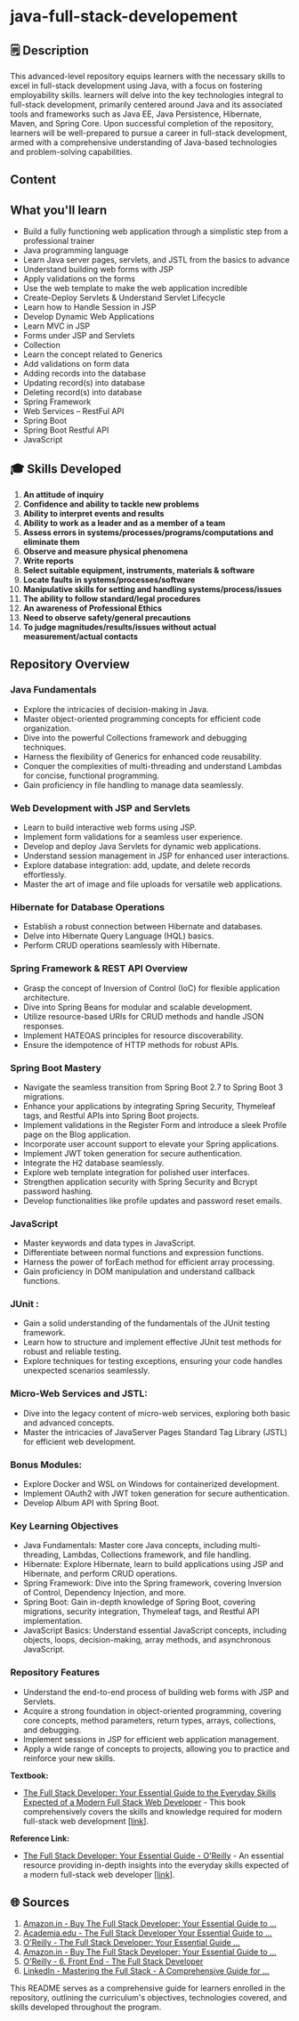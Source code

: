 # java-full-stack-developement
## 🗒️ Description

This advanced-level repository equips learners with the necessary skills to excel in full-stack development using Java, with a focus on fostering employability skills. learners will delve into the key technologies integral to full-stack development, primarily centered around Java and its associated tools and frameworks such as Java EE, Java Persistence, Hibernate, Maven, and Spring Core. Upon successful completion of the repository, learners will be well-prepared to pursue a career in full-stack development, armed with a comprehensive understanding of Java-based technologies and problem-solving capabilities.

## Content

## What you'll learn
- Build a fully functioning web application through a simplistic step from a professional trainer<br>
- Java programming language
- Learn Java server pages, servlets, and JSTL from the basics to advance
- Understand building web forms with JSP
- Apply validations on the forms
- Use the web template to make the web application incredible
- Create-Deploy Servlets & Understand Servlet Lifecycle
- Learn how to Handle Session in JSP
- Develop Dynamic Web Applications
- Learn MVC in JSP
- Forms under JSP and Servlets
- Collection
- Learn the concept related to Generics
- Add validations on form data
- Adding records into the database
- Updating record(s) into database
- Deleting record(s) into database
- Spring Framework
- Web Services – RestFul API
- Spring Boot
- Spring Boot Restful API
- JavaScript

## 🎓 Skills Developed
1. **An attitude of inquiry**
2. **Confidence and ability to tackle new problems**
3. **Ability to interpret events and results**
4. **Ability to work as a leader and as a member of a team**
5. **Assess errors in systems/processes/programs/computations and eliminate them**
6. **Observe and measure physical phenomena**
7. **Write reports**
8. **Select suitable equipment, instruments, materials & software**
9. **Locate faults in systems/processes/software**
10. **Manipulative skills for setting and handling systems/process/issues**
11. **The ability to follow standard/legal procedures**
12. **An awareness of Professional Ethics**
13. **Need to observe safety/general precautions**
14. **To judge magnitudes/results/issues without actual measurement/actual contacts**

## Repository Overview
### Java Fundamentals

- Explore the intricacies of decision-making in Java.
- Master object-oriented programming concepts for efficient code organization.
- Dive into the powerful Collections framework and debugging techniques.
- Harness the flexibility of Generics for enhanced code reusability.
- Conquer the complexities of multi-threading and understand Lambdas for concise, functional programming.
- Gain proficiency in file handling to manage data seamlessly.

### Web Development with JSP and Servlets

- Learn to build interactive web forms using JSP.
- Implement form validations for a seamless user experience.
- Develop and deploy Java Servlets for dynamic web applications.
- Understand session management in JSP for enhanced user interactions.
- Explore database integration: add, update, and delete records effortlessly.
- Master the art of image and file uploads for versatile web applications.

### Hibernate for Database Operations

- Establish a robust connection between Hibernate and databases.
- Delve into Hibernate Query Language (HQL) basics.
- Perform CRUD operations seamlessly with Hibernate.

### Spring Framework & REST API Overview

- Grasp the concept of Inversion of Control (IoC) for flexible application architecture.
- Dive into Spring Beans for modular and scalable development.
- Utilize resource-based URIs for CRUD methods and handle JSON responses.
- Implement HATEOAS principles for resource discoverability.
- Ensure the idempotence of HTTP methods for robust APIs.

### Spring Boot Mastery

- Navigate the seamless transition from Spring Boot 2.7 to Spring Boot 3 migrations.
- Enhance your applications by integrating Spring Security, Thymeleaf tags, and Restful APIs into Spring Boot projects.
- Implement validations in the Register Form and introduce a sleek Profile page on the Blog application.
- Incorporate user account support to elevate your Spring applications.
- Implement JWT token generation for secure authentication.
- Integrate the H2 database seamlessly.
- Explore web template integration for polished user interfaces.
- Strengthen application security with Spring Security and Bcrypt password hashing.
- Develop functionalities like profile updates and password reset emails.

### JavaScript
- Master keywords and data types in JavaScript.
- Differentiate between normal functions and expression functions.
- Harness the power of forEach method for efficient array processing.
- Gain proficiency in DOM manipulation and understand callback functions.

### JUnit :
- Gain a solid understanding of the fundamentals of the JUnit testing framework.
- Learn how to structure and implement effective JUnit test methods for robust and reliable testing.
- Explore techniques for testing exceptions, ensuring your code handles unexpected scenarios seamlessly.

### Micro-Web Services and JSTL:
- Dive into the legacy content of micro-web services, exploring both basic and advanced concepts.
- Master the intricacies of JavaServer Pages Standard Tag Library (JSTL) for efficient web development.

### Bonus Modules:
- Explore Docker and WSL on Windows for containerized development.
- Implement OAuth2 with JWT token generation for secure authentication.
- Develop Album API with Spring Boot.

### Key Learning Objectives
- Java Fundamentals: Master core Java concepts, including multi-threading, Lambdas, Collections framework, and file handling.
- Hibernate: Explore Hibernate, learn to build applications using JSP and Hibernate, and perform CRUD operations.
- Spring Framework: Dive into the Spring framework, covering Inversion of Control, Dependency Injection, and more.
- Spring Boot: Gain in-depth knowledge of Spring Boot, covering migrations, security integration, Thymeleaf tags, and Restful API implementation.
- JavaScript Basics: Understand essential JavaScript concepts, including objects, loops, decision-making, array methods, and asynchronous JavaScript.

### Repository Features
- Understand the end-to-end process of building web forms with JSP and Servlets.
- Acquire a strong foundation in object-oriented programming, covering core concepts, method parameters, return types, arrays, collections, and debugging.
- Implement sessions in JSP for efficient web application management.
- Apply a wide range of concepts to projects, allowing you to practice and reinforce your new skills.

**Textbook:**
   - [The Full Stack Developer: Your Essential Guide to the Everyday Skills Expected of a Modern Full Stack Web Developer](https://www.amazon.in/Full-Stack-Developer-Essential-Everyday/dp/1484241517) - This book comprehensively covers the skills and knowledge required for modern full-stack web development [[link](https://www.amazon.in/Full-Stack-Developer-Essential-Everyday/dp/1484241517)].

**Reference Link:**
   - [The Full Stack Developer: Your Essential Guide - O'Reilly](https://www.oreilly.com/library/view/the-full-stack/9781484241523/) - An essential resource providing in-depth insights into the everyday skills expected of a modern full-stack web developer [[link](https://www.oreilly.com/library/view/the-full-stack/9781484241523/)].

## 🌐 Sources
1. [Amazon.in - Buy The Full Stack Developer: Your Essential Guide to ...](https://www.amazon.in/Full-Stack-Developer-Essential-Everyday/dp/1484241517)
2. [Academia.edu - The Full Stack Developer Your Essential Guide to ...](https://www.academia.edu/40632537/The_Full_Stack_Developer_Your_Essential_Guide_to_the_Everyday_Skills_Expected_of_a_Modern_Full_Stack_Web_Developer_Chris_Northwood)
3. [O'Reilly - The Full Stack Developer: Your Essential Guide ...](https://www.oreilly.com/library/view/the-full-stack/9781484241523/)
4. [Amazon.in - Buy The Full Stack Developer: Your Essential Guide to ...](https://p-yo-www-amazon-in-kalias.amazon.in/Full-Stack-Developer-Essential-Everyday/dp/1484247493)
5. [O'Reilly - 6. Front End - The Full Stack Developer](https://www.oreilly.com/library/view/the-full-stack/9781484241523/html/471976_1_En_6_Chapter.xhtml)
6. [LinkedIn - Mastering the Full Stack - A Comprehensive Guide for ...](https://www.linkedin.com/pulse/mastering-full-stack-comprehensive-guide-modern-developers)

This README serves as a comprehensive guide for learners enrolled in the repository, outlining the curriculum's objectives, technologies covered, and skills developed throughout the program.
